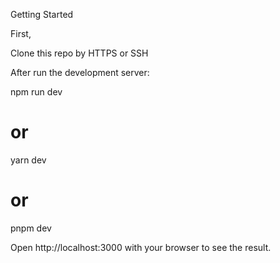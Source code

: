 Getting Started

First,

Clone this repo by HTTPS or SSH


After run the development server:

npm run dev
# or
yarn dev
# or
pnpm dev


Open http://localhost:3000 with your browser to see the result.
